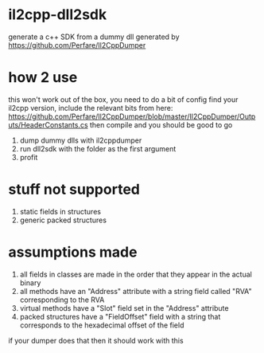 # il2cpp-dll2sdk
generate a c++ SDK from a dummy dll generated by https://github.com/Perfare/Il2CppDumper

# how 2 use
this won't work out of the box, you need to do a bit of config
find your il2cpp version, include the relevant bits from here: 
https://github.com/Perfare/Il2CppDumper/blob/master/Il2CppDumper/Outputs/HeaderConstants.cs
then compile and you should be good to go

1. dump dummy dlls with il2cppdumper
2. run dll2sdk with the folder as the first argument
3. profit

# stuff not supported
1. static fields in structures
2. generic packed structures

# assumptions made
1. all fields in classes are made in the order that they appear in the actual binary
2. all methods have an "Address" attribute with a string field called "RVA" corresponding to the RVA
3. virtual methods have a "Slot" field set in the "Address" attribute
4. packed structures have a "FieldOffset" field with a string that corresponds to the hexadecimal offset of the field

if your dumper does that then it should work with this
